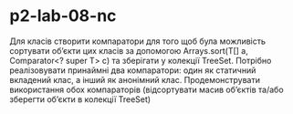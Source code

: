 # p2-lab-08-nc

Для класів створити компаратори для того щоб була можливість сортувати об’єкти цих класів за допомогою Arrays.sort(T[] a, Comparator<? super T> c) та зберігати у колекції TreeSet<T>. Потрібно реалізовувати принаймні два компаратори: один як статичний вкладений клас, а інший як анонімний клас. Продемонструвати використання обох компараторів (відсортувати масив об’єктів та/або зберегти об’єкти в колекції TreeSet)
